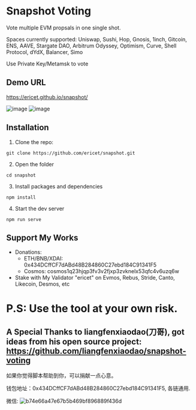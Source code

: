 # Snapshot Voting

Vote multiple EVM propsals in one single shot. 

Spaces currently supported: Uniswap, Sushi, Hop, Gnosis, 1inch, Gitcoin, ENS, AAVE, Stargate DAO, Arbitrum Odyssey, Optimism, Curve, Shell Protocol, dYdX, Balancer, Simo

Use Private Key/Metamsk to vote

## Demo URL
https://ericet.github.io/snapshot/

![image](https://user-images.githubusercontent.com/9066755/204068475-a714017f-6b9b-42c9-9a73-431525d2f41e.png)
![image](https://user-images.githubusercontent.com/9066755/204118284-6eaceb50-b2f9-48c0-82b7-b3b3db17239b.png)


## Installation
1. Clone the repo:

`git clone https://github.com/ericet/snapshot.git`

2. Open the folder

`cd snapshot`

3. Install packages and dependencies

`npm install`

4. Start the dev server

`npm run serve`

## Support My Works
* Donations:
  * ETH/BNB/XDAI: 0x434DCffCF7dABd48B284860C27ebd184C91341F5
  * Cosmos: cosmos1q23hjqp3fv3v2fjxp3zvknelx53qfc4v6uzq6w
* Stake with My Validator "ericet" on Evmos, Rebus, Stride, Canto, Likecoin, Desmos, etc


# P.S: Use the tool at your own risk. 

## A Special Thanks to liangfenxiaodao(刀哥), got ideas from his open source project: https://github.com/liangfenxiaodao/snapshot-voting

如果你觉得脚本帮助到你，可以捐献一点心意。

钱包地址：0x434DCffCF7dABd48B284860C27ebd184C91341F5, 各链通用. 

微信:
![b74e66a47e67b5b469bf896889f436d](https://user-images.githubusercontent.com/9066755/161464878-27fd65c0-ecc6-4e77-ae50-0cd166a07bac.jpg)
